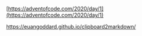[https://adventofcode.com/2020/day/1](https://adventofcode.com/2020/day/1)

https://euangoddard.github.io/clipboard2markdown/



